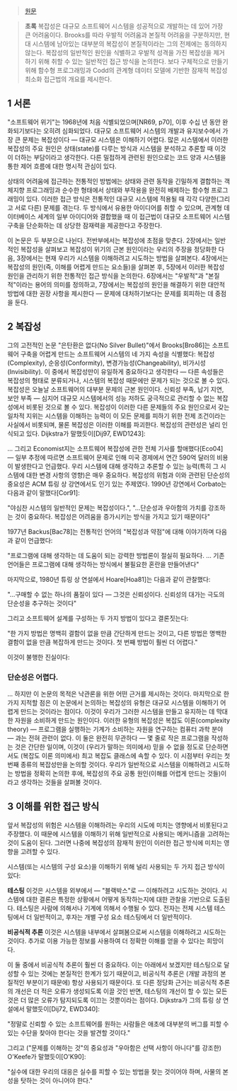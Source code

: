 > [원문](https://curtclifton.net/papers/MoseleyMarks06a.pdf)

> **초록**
> 복잡성은 대규모 소프트웨어 시스템을 성공적으로 개발하는 데 있어 가장 큰 어려움이다. Brooks를 따라 우발적 어려움과 본질적 어려움을 구분하지만, 현대 시스템에 남아있는 대부분의 복잡성이 본질적이라는 그의 전제에는 동의하지 않는다. 복잡성의 일반적인 원인을 식별하고 우발적 성격을 가진 복잡성을 제거하기 위해 취할 수 있는 일반적인 접근 방식을 논의한다. 보다 구체적으로 만들기 위해 함수형 프로그래밍과 Codd의 관계형 데이터 모델에 기반한 잠재적 복잡성 최소화 접근법의 개요를 제시한다.

## 1 서론
"소프트웨어 위기"는 1968년에 처음 식별되었으며[NR69, p70], 이후 수십 년 동안 완화되기보다는 오히려 심화되었다. 대규모 소프트웨어 시스템의 개발과 유지보수에서 가장 큰 문제는 복잡성이다 — 대규모 시스템은 이해하기 어렵다. 많은 시스템에서 이러한 복잡성의 주요 원인은 상태(state)를 다루는 방식과 시스템을 분석하고 추론할 때 이것이 더하는 부담이라고 생각한다. 다른 밀접하게 관련된 원인으로는 코드 양과 시스템을 통한 제어 흐름에 대한 명시적 관심이 있다.

상태의 어려움에 접근하는 전통적인 방법에는 상태와 관련 동작을 긴밀하게 결합하는 객체지향 프로그래밍과 순수한 형태에서 상태와 부작용을 완전히 배제하는 함수형 프로그래밍이 있다. 이러한 접근 방식은 전통적인 대규모 시스템에 적용될 때 각각 다양한(그리고 서로 다른) 문제를 겪는다. 두 방식에서 유용한 아이디어를 취할 수 있으며, 관계형 데이터베이스 세계의 일부 아이디어와 결합했을 때 이 접근법이 대규모 소프트웨어 시스템 구축을 단순화하는 데 상당한 잠재력을 제공한다고 주장한다.

이 논문은 두 부분으로 나뉜다. 전반부에서는 복잡성에 초점을 맞춘다. 2장에서는 일반적인 복잡성을 살펴보고 복잡성이 위기의 근본 원인이라는 우리의 주장을 정당화한 다음, 3장에서는 현재 우리가 시스템을 이해하려고 시도하는 방법을 살펴본다. 4장에서는 복잡성의 원인(즉, 이해를 어렵게 만드는 요소들)을 살펴본 후, 5장에서 이러한 복잡성 원인을 관리하기 위한 전통적인 접근 방식을 논의한다. 6장에서는 "우발적"과 "본질적"이라는 용어의 의미를 정의하고, 7장에서는 복잡성의 원인을 해결하기 위한 대안적 방법에 대한 권장 사항을 제시한다 — 문제에 대처하기보다는 문제를 회피하는 데 중점을 둔다.

## 2 복잡성
그의 고전적인 논문 "은탄환은 없다(No Silver Bullet)"에서 Brooks[Bro86]는 소프트웨어 구축을 어렵게 만드는 소프트웨어 시스템의 네 가지 속성을 식별했다: 복잡성(Complexity), 순응성(Conformity), 변경가능성(Changeability), 비가시성(Invisibility). 이 중에서 복잡성만이 유일하게 중요하다고 생각한다 — 다른 속성들은 복잡성의 형태로 분류되거나, 시스템의 복잡성 때문에만 문제가 되는 것으로 볼 수 있다. 복잡성은 오늘날 소프트웨어의 대부분 문제의 근본 원인이다. 신뢰성 부족, 납기 지연, 보안 부족 — 심지어 대규모 시스템에서의 성능 저하도 궁극적으로 관리할 수 없는 복잡성에서 비롯된 것으로 볼 수 있다. 복잡성이 이러한 다른 문제들의 주요 원인으로서 갖는 일차적 지위는 시스템을 이해하는 능력이 이 모든 문제를 피하기 위한 전제 조건이라는 사실에서 비롯되며, 물론 복잡성은 이러한 이해를 파괴한다. 복잡성의 관련성은 널리 인식되고 있다. Dijkstra가 말했듯이[Dij97, EWD1243]:

... 그리고 Economist지는 소프트웨어 복잡성에 관한 전체 기사를 할애했다[Eco04] — 일부 추정에 따르면 소프트웨어 문제로 인해 미국 경제에서 연간 590억 달러의 비용이 발생한다고 언급했다. 우리 시스템에 대해 생각하고 추론할 수 있는 능력(특히 그 시스템에 대한 변경 사항의 영향)은 매우 중요하다. 복잡성의 위험과 이와 관련된 단순성의 중요성은 ACM 튜링 상 강연에서도 인기 있는 주제였다. 1990년 강연에서 Corbato는 다음과 같이 말했다[Cor91]: 

"야심찬 시스템의 일반적인 문제는 복잡성이다.", "...단순성과 우아함의 가치를 강조하는 것이 중요하다. 복잡성은 어려움을 증가시키는 방식을 가지고 있기 때문이다" 

1977년 Backus[Bac78]는 전통적인 언어의 "복잡성과 약점"에 대해 이야기하며 다음과 같이 언급했다: 

"프로그램에 대해 생각하는 데 도움이 되는 강력한 방법론이 절실히 필요하다. ... 기존 언어들은 프로그램에 대해 생각하는 방식에서 불필요한 혼란을 만들어낸다" 

마지막으로, 1980년 튜링 상 연설에서 Hoare[Hoa81]는 다음과 같이 관찰했다: 

"...구매할 수 없는 하나의 품질이 있다 — 그것은 신뢰성이다. 신뢰성의 대가는 극도의 단순성을 추구하는 것이다" 

그리고 소프트웨어 설계를 구성하는 두 가지 방법이 있다고 결론짓는다: 

"한 가지 방법은 명백히 결함이 없을 만큼 간단하게 만드는 것이고, 다른 방법은 명백한 결함이 없을 만큼 복잡하게 만드는 것이다. 첫 번째 방법이 훨씬 더 어렵다." 

이것이 불행한 진실이다:

### 단순성은 어렵다.
... 하지만 이 논문의 목적은 낙관론을 위한 어떤 근거를 제시하는 것이다. 마지막으로 한 가지 지적할 점은 이 논문에서 논의하는 복잡성의 유형은 대규모 시스템을 이해하기 어렵게 만드는 것이라는 점이다. 이것이 우리가 그러한 시스템을 만들고 유지하는 데 막대한 자원을 소비하게 만드는 원인이다. 이러한 유형의 복잡성은 복잡도 이론(complexity theory) — 프로그램을 실행하는 기계가 소비하는 자원을 연구하는 컴퓨터 과학 분야 — 과는 전혀 관련이 없다. 이 둘은 완전히 무관하다 — 몇 줄로 작은 프로그램을 작성하는 것은 간단한 일이며, 이것이 (우리가 말하는 의미에서) 믿을 수 없을 정도로 단순하면서도 (복잡도 이론 의미에서) 최고 복잡도 클래스에 속할 수 있다. 이 시점부터 우리는 첫 번째 종류의 복잡성만을 논의할 것이다. 우리가 일반적으로 시스템을 이해하려고 시도하는 방법을 정확히 논의한 후에, 복잡성의 주요 공통 원인(이해를 어렵게 만드는 것들)이라고 생각하는 것들을 살펴볼 것이다.

## 3 이해를 위한 접근 방식
앞서 복잡성의 위험은 시스템을 이해하려는 우리의 시도에 미치는 영향에서 비롯된다고 주장했다. 이 때문에 시스템을 이해하기 위해 일반적으로 사용되는 메커니즘을 고려하는 것이 도움이 된다. 그러면 나중에 복잡성의 잠재적 원인이 이러한 접근 방식에 미치는 영향을 고려할 수 있다.

시스템(또는 시스템의 구성 요소)을 이해하기 위해 널리 사용되는 두 가지 접근 방식이 있다:

**테스팅** 이것은 시스템을 외부에서 — "블랙박스"로 — 이해하려고 시도하는 것이다. 시스템에 대한 결론은 특정한 상황에서 어떻게 동작하는지에 대한 관찰을 기반으로 도출된다. 테스팅은 사람에 의해서나 기계에 의해서 수행될 수 있다. 전자는 전체 시스템 테스팅에서 더 일반적이고, 후자는 개별 구성 요소 테스팅에서 더 일반적이다.

**비공식적 추론** 이것은 시스템을 내부에서 살펴봄으로써 시스템을 이해하려고 시도하는 것이다. 추가로 이용 가능한 정보를 사용하여 더 정확한 이해를 얻을 수 있다는 희망이다.

이 둘 중에서 비공식적 추론이 훨씬 더 중요하다. 이는 아래에서 보겠지만 테스팅으로 달성할 수 있는 것에는 본질적인 한계가 있기 때문이고, 비공식적 추론은 (개발 과정의 본질적인 부분이기 때문에) 항상 사용되기 때문이다. 또 다른 정당화 근거는 비공식적 추론의 개선은 더 적은 오류가 생성되도록 이끌 것인 반면, 테스팅의 개선이 할 수 있는 모든 것은 더 많은 오류가 탐지되도록 이끄는 것뿐이라는 점이다. Dijkstra가 그의 튜링 상 연설에서 말했듯이[Dij72, EWD340]:

"정말로 신뢰할 수 있는 소프트웨어를 원하는 사람들은 애초에 대부분의 버그를 피할 수 있는 수단을 찾아야 한다는 것을 발견할 것이다."

그리고 ("문제를 이해하는 것"의 중요성과 "우아함은 선택 사항이 아니다"를 강조한) O'Keefe가 말했듯이[O'K90]:

"실수에 대한 우리의 대응은 실수를 피할 수 있는 방법을 찾는 것이어야 하며, 사물의 본성을 탓하는 것이 아니어야 한다."


